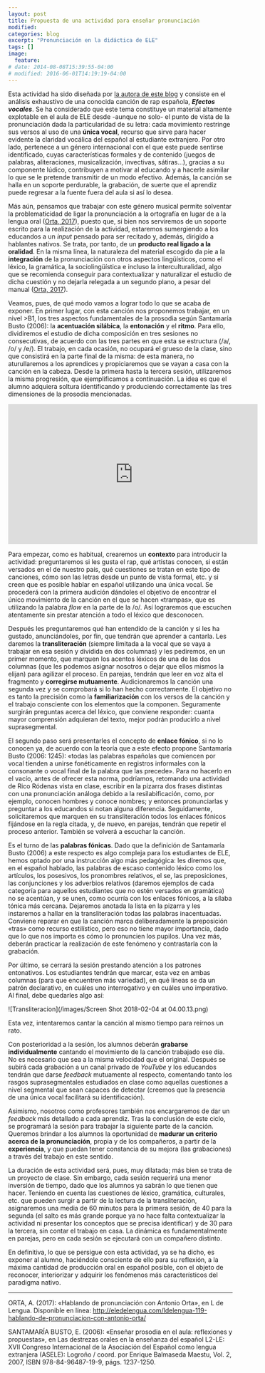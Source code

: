 ```yaml
---
layout: post
title: Propuesta de una actividad para enseñar pronunciación
modified:
categories: blog
excerpt: "Pronunciación en la didáctica de ELE"
tags: []
image:
  feature:
# date: 2014-08-08T15:39:55-04:00
# modified: 2016-06-01T14:19:19-04:00
---
```

Esta actividad ha sido diseñada por [la autora de este blog](https://immalopez.github.io/about/) y consiste en el análisis exhaustivo de una conocida canción de rap española, _**Efectos vocales**_. Se ha considerado que este tema constituye un material altamente explotable en el aula de ELE desde -aunque no solo- el punto de vista de la pronunciación dada la particularidad de su letra: cada movimiento restringe sus versos al uso de una **única vocal**, recurso que sirve para hacer evidente la claridad vocálica del español al estudiante extranjero. Por otro lado, pertenece a un género internacional con el que este puede sentirse identificado, cuyas características formales y de contenido (juegos de palabras, aliteraciones, musicalización, invectivas, sátiras...), gracias a su componente lúdico, contribuyen a motivar al educando y a hacerle asimilar lo que se le pretende transmitir de un modo efectivo. Además, la canción se halla en un soporte perdurable, la grabación, de suerte que el aprendiz puede regresar a la fuente fuera del aula si así lo desea.

Más aún, pensamos que trabajar con este género musical permite solventar la problematicidad de ligar la pronunciación a la ortografía en lugar de a la lengua oral ([Orta, 2017](http://eledelengua.com/ldelengua-119-hablando-de-pronunciacion-con-antonio-orta/)), puesto que, si bien nos serviremos de un soporte escrito para la realización de la actividad, estaremos sumergiendo a los educandos a un _input_ pensado para ser recitado y, además, dirigido a hablantes nativos. Se trata, por tanto, de un **producto real ligado a la oralidad**. En la misma línea, la naturaleza del material escogido da pie a la **integración** de la pronunciación con otros aspectos lingüísticos, como el léxico, la gramática, la sociolingüística e incluso la interculturalidad, algo que se recomienda conseguir para contextualizar y naturalizar el estudio de dicha cuestión y no dejarla relegada a un segundo plano, a pesar del manual ([Orta, 2017](http://eledelengua.com/ldelengua-119-hablando-de-pronunciacion-con-antonio-orta/)).

Veamos, pues, de qué modo vamos a lograr todo lo que se acaba de exponer. En primer lugar, con esta canción nos proponemos trabajar, en un nivel >B1, los tres aspectos fundamentales de la prosodia según Santamaría Busto (2006): la **acentuación silábica**, la **entonación** y el **ritmo**. Para ello, dividiremos el estudio de dicha composición en tres sesiones no consecutivas, de acuerdo con las tres partes en que esta se estructura (/a/, /o/ y /e/). El trabajo, en cada ocasión, no ocupará el grueso de la clase, sino que consistirá en la parte final de la misma: de esta manera, no aturullaremos a los aprendices y propiciaremos que se vayan a casa con la canción en la cabeza. Desde la primera hasta la tercera sesión, utilizaremos la misma progresión, que ejemplificamos a continuación. La idea es que el alumno adquiera soltura identificando y produciendo correctamente las tres dimensiones de la prosodia mencionadas.

<iframe width="560" height="315" src="https://www.youtube.com/embed/eOTbm-NvLII" frameborder="0" allow="autoplay; encrypted-media" allowfullscreen></iframe>

Para empezar, como es habitual, crearemos un **contexto** para introducir la actividad: preguntaremos si les gusta el rap, qué artistas conocen, si están versados en el de nuestro país, qué cuestiones se tratan en este tipo de canciones, cómo son las letras desde un punto de vista formal, etc. y si creen que es posible hablar en español utilizando una única vocal. Se procederá con la primera audición dándoles el objetivo de encontrar el único movimiento de la canción en el que se hacen «trampas», que es utilizando la palabra _flow_ en la parte de la /o/. Así lograremos que escuchen atentamente sin prestar atención a todo el léxico que desconocen.

Después les preguntaremos qué han entendido de la canción y si les ha gustado, anunciándoles, por fin, que tendrán que aprender a cantarla. Les daremos la **transliteración** (siempre limitada a la vocal que se vaya a trabajar en esa sesión y dividida en dos columnas) y les pediremos, en un primer momento, que marquen los acentos léxicos de una de las dos columnas (que les podemos asignar nosotros o dejar que ellos mismos la elijan) para agilizar el proceso. En parejas, tendrán que leer en voz alta el fragmento y **corregirse mutuamente**. Audicionaremos la canción una segunda vez y se comprobará si lo han hecho correctamente. El objetivo no es tanto la precisión como la **familiarización** con los versos de la canción y el trabajo consciente con los elementos que la componen. Seguramente surgirán preguntas acerca del léxico, que conviene responder: cuanta mayor comprensión adquieran del texto, mejor podrán producirlo a nivel suprasegmental.

El segundo paso será presentarles el concepto de **enlace fónico**, si no lo conocen ya, de acuerdo con la teoría que a este efecto propone Santamaría Busto (2006: 1245): «todas las palabras españolas que comiencen por vocal tienden a unirse fonéticamente en registros informales con la consonante o vocal final de la palabra que las precede». Para no hacerlo en el vacío, antes de ofrecer esta norma, podríamos, retomando una actividad de Rico Ródenas vista en clase, escribir en la pizarra dos frases distintas con una pronunciación análoga debido a la resilabificación, como, por ejemplo, conocen hombres y conoce nombres; y entonces pronunciarlas y preguntar a los educandos si notan alguna diferencia. Seguidamente, solicitaremos que marquen en su transliteración todos los enlaces fónicos fijándose en la regla citada, y, de nuevo, en parejas, tendrán que repetir el proceso anterior. También se volverá a escuchar la canción.

Es el turno de las **palabras fónicas**. Dado que la definición de Santamaría Busto (2006) a este respecto es algo compleja para los estudiantes de ELE, hemos optado por una instrucción algo más pedagógica: les diremos que, en el español hablado, las palabras de escaso contenido léxico como los artículos, los posesivos, los pronombres relativos, el se, las preposiciones, las conjunciones y los adverbios relativos (daremos ejemplos de cada categoría para aquellos estudiantes que no estén versados en gramática) no se acentúan, y se unen, como ocurría con los enlaces fónicos, a la sílaba tónica más cercana. Dejaremos anotada la lista en la pizarra y les instaremos a hallar en la transliteración todas las palabras inacentuadas. Conviene reparar en que la canción marca deliberadamente la preposición «tras» como recurso estilístico, pero eso no tiene mayor importancia, dado que lo que nos importa es cómo lo pronuncien los pupilos. Una vez más, deberán practicar la realización de este fenómeno y contrastarla con la grabación.

Por último, se cerrará la sesión prestando atención a los patrones entonativos. Los estudiantes tendrán que marcar, esta vez en ambas columnas (para que encuentren más variedad), en qué líneas se da un patrón declarativo, en cuáles uno interrogativo y en cuáles uno imperativo. Al final, debe quedarles algo así:

![Transliteracion](/images/Screen Shot 2018-02-04 at 04.00.13.png)

Esta vez, intentaremos cantar la canción al mismo tiempo para reírnos un rato.

Con posterioridad a la sesión, los alumnos deberán **grabarse individualmente** cantando el movimiento de la canción trabajado ese día. No es necesario que sea a la misma velocidad que el original. Después se subirá cada grabación a un canal privado de _YouTube_ y los educandos tendrán que darse _feedback_ mutuamente al respecto, comentando tanto los rasgos suprasegmentales estudiados en clase como aquellas cuestiones a nivel segmental que sean capaces de detectar (creemos que la presencia de una única vocal facilitará su identificación).

Asimismo, nosotros como profesores también nos encargaremos de dar un _feedback_ más detallado a cada aprendiz. Tras la conclusión de este ciclo, se programará la sesión para trabajar la siguiente parte de la canción. Queremos brindar a los alumnos la oportunidad de **madurar un criterio acerca de la pronunciación**, propia y de los compañeros, a partir de la **experiencia**, y que puedan tener constancia de su mejora (las grabaciones) a través del trabajo en este sentido.

La duración de esta actividad será, pues, muy dilatada; más bien se trata de un proyecto de clase. Sin embargo, cada sesión requerirá una menor inversión de tiempo, dado que los alumnos ya sabrán lo que tienen que hacer. Teniendo en cuenta las cuestiones de léxico, gramática, culturales, etc. que pueden surgir a partir de la lectura de la transliteración, asignaremos una media de 60 minutos para la primera sesión, de 40 para la segunda (el salto es más grande porque ya no hace falta contextualizar la actividad ni presentar los conceptos que se precisa identificar) y de 30 para la tercera, sin contar el trabajo en casa. La dinámica es fundamentalmente en parejas, pero en cada sesión se ejecutará con un compañero distinto.

En definitiva, lo que se persigue con esta actividad, ya se ha dicho, es exponer al alumno, haciéndole consciente de ello para su reflexión, a la máxima cantidad de producción oral en español posible, con el objeto de reconocer, interiorizar y adquirir los fenómenos más característicos del paradigma nativo.

***

ORTA, A. (2017): «Hablando de pronunciación con Antonio Orta», en L de Lengua. Disponible en línea: http://eledelengua.com/ldelengua-119-hablando-de-pronunciacion-con-antonio-orta/

SANTAMARÍA BUSTO, E. (2006): «Enseñar prosodia en el aula: reflexiones y propuestas», en Las destrezas orales en la enseñanza del español L2-LE: XVII Congreso Internacional de la Asociación del Español como lengua extranjera (ASELE): Logroño / coord. por Enrique Balmaseda Maestu, Vol. 2, 2007, ISBN 978-84-96487-19-9, págs. 1237-1250.
